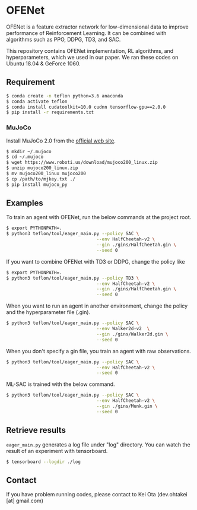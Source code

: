 # OFENet
OFENet is a feature extractor network for low-dimensional data to improve performance of Reinforcement Learning.
It can be combined with algorithms such as PPO, DDPG, TD3, and SAC.

This repository contains OFENet implementation, RL algorithms, and hyperparameters, which
we used in our paper. We ran these codes on Ubuntu 18.04 & GeForce 1060.

## Requirement

```bash
$ conda create -n teflon python=3.6 anaconda
$ conda activate teflon
$ conda install cudatoolkit=10.0 cudnn tensorflow-gpu==2.0.0
$ pip install -r requirements.txt
```

### MuJoCo

Install MuJoCo 2.0 from the [official web site](http://www.mujoco.org/index.html).

```bash
$ mkdir ~/.mujoco
$ cd ~/.mujoco
$ wget https://www.roboti.us/download/mujoco200_linux.zip
$ unzip mujoco200_linux.zip
$ mv mujoco200_linux mujoco200
$ cp /path/to/mjkey.txt ./
$ pip install mujoco_py
```

## Examples

To train an agent with OFENet, run the below commands at the project root.

```bash
$ export PYTHONPATH=.
$ python3 teflon/tool/eager_main.py --policy SAC \
                                  --env HalfCheetah-v2 \
                                  --gin ./gins/HalfCheetah.gin \
                                  --seed 0
```

If you want to combine OFENet with TD3 or DDPG, change the policy like

```bash
$ export PYTHONPATH=.
$ python3 teflon/tool/eager_main.py --policy TD3 \
                                  --env HalfCheetah-v2 \
                                  --gin ./gins/HalfCheetah.gin \
                                  --seed 0
```

When you want to run an agent in another environment, change the policy and 
the hyperparameter file (.gin).

```bash
$ python3 teflon/tool/eager_main.py --policy SAC \
                                  --env Walker2d-v2  \
                                  --gin ./gins/Walker2d.gin \
                                  --seed 0
```

When you don't specify a gin file, you train an agent with raw observations. 

```bash
$ python3 teflon/tool/eager_main.py --policy SAC \
                                  --env HalfCheetah-v2 \
                                  --seed 0
```

ML-SAC is trained with the below command.

```bash
$ python3 teflon/tool/eager_main.py --policy SAC \
                                  --env HalfCheetah-v2 \
                                  --gin ./gins/Munk.gin \
                                  --seed 0
```

## Retrieve results

`eager_main.py` generates a log file under "log" directory. 
You can watch the result of an experiment with tensorboard.

```bash
$ tensorboard --logdir ./log
```

## Contact

If you have problem running codes, please contact to Kei Ota (dev.ohtakei [at] gmail.com)